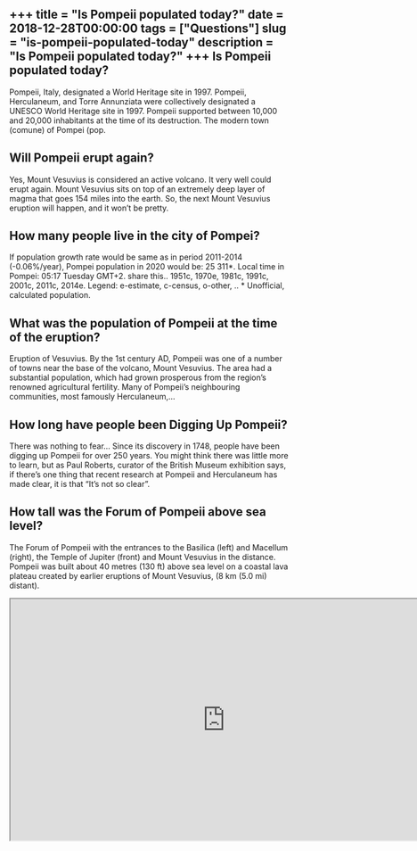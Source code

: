 +++
title = "Is Pompeii populated today?"
date = 2018-12-28T00:00:00
tags = ["Questions"]
slug = "is-pompeii-populated-today"
description = "Is Pompeii populated today?"
+++
Is Pompeii populated today?
---------------------------

Pompeii, Italy, designated a World Heritage site in 1997. Pompeii, Herculaneum, and Torre Annunziata were collectively designated a UNESCO World Heritage site in 1997. Pompeii supported between 10,000 and 20,000 inhabitants at the time of its destruction. The modern town (comune) of Pompei (pop.

Will Pompeii erupt again?
-------------------------

Yes, Mount Vesuvius is considered an active volcano. It very well could erupt again. Mount Vesuvius sits on top of an extremely deep layer of magma that goes 154 miles into the earth. So, the next Mount Vesuvius eruption will happen, and it won’t be pretty.

How many people live in the city of Pompei?
-------------------------------------------

If population growth rate would be same as in period 2011-2014 (-0.06%/year), Pompei population in 2020 would be: 25 311\*. Local time in Pompei: 05:17 Tuesday GMT+2. share this.. 1951c, 1970e, 1981c, 1991c, 2001c, 2011c, 2014e. Legend: e-estimate, c-census, o-other, .. \* Unofficial, calculated population.

What was the population of Pompeii at the time of the eruption?
---------------------------------------------------------------

Eruption of Vesuvius. By the 1st century AD, Pompeii was one of a number of towns near the base of the volcano, Mount Vesuvius. The area had a substantial population, which had grown prosperous from the region’s renowned agricultural fertility. Many of Pompeii’s neighbouring communities, most famously Herculaneum,…

How long have people been Digging Up Pompeii?
---------------------------------------------

There was nothing to fear… Since its discovery in 1748, people have been digging up Pompeii for over 250 years. You might think there was little more to learn, but as Paul Roberts, curator of the British Museum exhibition says, if there’s one thing that recent research at Pompeii and Herculaneum has made clear, it is that “It’s not so clear”.

How tall was the Forum of Pompeii above sea level?
--------------------------------------------------

The Forum of Pompeii with the entrances to the Basilica (left) and Macellum (right), the Temple of Jupiter (front) and Mount Vesuvius in the distance. Pompeii was built about 40 metres (130 ft) above sea level on a coastal lava plateau created by earlier eruptions of Mount Vesuvius, (8 km (5.0 mi) distant).

<iframe allow="accelerometer; autoplay; clipboard-write; encrypted-media; gyroscope; picture-in-picture" allowfullscreen="" class="__youtube_prefs__  epyt-is-override  no-lazyload" data-no-lazy="1" data-origheight="433" data-origwidth="770" data-skipgform_ajax_framebjll="" height="433" id="_ytid_70658" loading="lazy" src="https://www.youtube.com/embed/maYuKEVBqlA?enablejsapi=1&autoplay=0&cc_load_policy=0&cc_lang_pref=&iv_load_policy=1&loop=0&modestbranding=0&rel=1&fs=1&playsinline=0&autohide=2&theme=dark&color=red&controls=1&" title="YouTube player" width="770"></iframe>